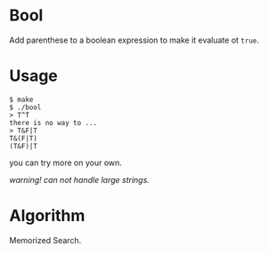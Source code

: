 # Bool

Add parenthese to a boolean expression to make it evaluate ot `true`.


# Usage

    $ make
    $ ./bool
    > T^T
    there is no way to ...
    > T&F|T
    T&(F|T)
    (T&F)|T


you can try more on your own.

_warning!  can not handle large strings._


# Algorithm

Memorized Search.
